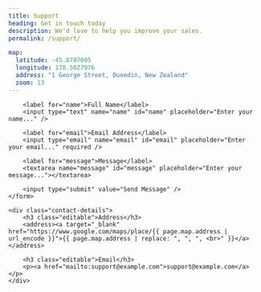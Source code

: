 ```yaml
---
title: Support
heading: Get in touch today
description: We'd love to help you improve your sales.
permalink: /support/

map:
  latitude: -45.8787605
  longitude: 170.5027976
  address: "1 George Street, Dunedin, New Zealand"
  zoom: 13
---
```

<div class="map" id="map"></div>


<div class="contact-box">
	<form action="{{ site.baseurl }}/contact-success/" method="post" class="contact-form">
		<input type="hidden" name="_to" value="support@example.com" />
		<input type="text" name="_gotcha" style="display: none;">

		<label for="name">Full Name</label>
		<input type="text" name="name" id="name" placeholder="Enter your name..." />

		<label for="email">Email Address</label>
		<input type="email" name="email" id="email" placeholder="Enter your email..." required />

		<label for="message">Message</label>
		<textarea name="message" id="message" placeholder="Enter your message..."></textarea>

		<input type="submit" value="Send Message" />
	</form>

	<div class="contact-details">
		<h3 class="editable">Address</h3>
		<address><a target="_blank" href="https://www.google.com/maps/place/{{ page.map.address | url_encode }}">{{ page.map.address | replace: ", ", ", <br>" }}</a></address>

		<h3 class="editable">Email</h3>
		<p><a href="mailto:support@example.com">support@example.com</a></p>
	</div>
</div>

<script type="text/javascript">
	window.mapData = {{ page.map | jsonify }};

	function initMap() {
		var myOptions = {
			scrollwheel: false,
			draggable: false,
			panControl: false,
			disableDefaultUI: true,
			styles: [{
				"featureType": "all",
				"elementType": "labels.text.fill",
				"stylers": [{
					"saturation": 36
				}, {
					"color": "#000000"
				}, {
					"lightness": 40
				}]
			}, {
				"featureType": "all",
				"elementType": "labels.text.stroke",
				"stylers": [{
					"visibility": "on"
				}, {
					"color": "#000000"
				}, {
					"lightness": 16
				}]
			}, {
				"featureType": "all",
				"elementType": "labels.icon",
				"stylers": [{
					"visibility": "off"
				}]
			}, {
				"featureType": "administrative",
				"elementType": "geometry.fill",
				"stylers": [{
					"color": "#000000"
				}, {
					"lightness": 20
				}]
			}, {
				"featureType": "administrative",
				"elementType": "geometry.stroke",
				"stylers": [{
					"color": "#000000"
				}, {
					"lightness": 17
				}, {
					"weight": 1.2
				}]
			}, {
				"featureType": "landscape",
				"elementType": "geometry",
				"stylers": [{
					"color": "#000000"
				}, {
					"lightness": 20
				}]
			}, {
				"featureType": "poi",
				"elementType": "geometry",
				"stylers": [{
					"color": "#000000"
				}, {
					"lightness": 21
				}]
			}, {
				"featureType": "road.highway",
				"elementType": "geometry.fill",
				"stylers": [{
					"color": "#000000"
				}, {
					"lightness": 17
				}]
			}, {
				"featureType": "road.highway",
				"elementType": "geometry.stroke",
				"stylers": [{
					"color": "#000000"
				}, {
					"lightness": 29
				}, {
					"weight": 0.2
				}]
			}, {
				"featureType": "road.arterial",
				"elementType": "geometry",
				"stylers": [{
					"color": "#000000"
				}, {
					"lightness": 18
				}]
			}, {
				"featureType": "road.local",
				"elementType": "geometry",
				"stylers": [{
					"color": "#000000"
				}, {
					"lightness": 16
				}]
			}, {
				"featureType": "transit",
				"elementType": "geometry",
				"stylers": [{
					"color": "#000000"
				}, {
					"lightness": 19
				}]
			}, {
				"featureType": "water",
				"elementType": "geometry",
				"stylers": [{
					"color": "#000000"
				}, {
					"lightness": 17
				}]
			}],
			zoom: window.mapData.zoom,
			maxZoom: window.mapData.zoom,
			minZoom: window.mapData.zoom,
			center: new google.maps.LatLng(window.mapData.latitude, window.mapData.longitude),
			mapTypeId: google.maps.MapTypeId.ROADMAP
		};
		map = new google.maps.Map(document.getElementById("map"), myOptions);
		marker = new google.maps.Marker({
			map: map,
			position: new google.maps.LatLng(window.mapData.latitude, window.mapData.longitude)
		});

		google.maps.event.addDomListener(window, "resize", function () {
			map.setCenter(myOptions.center);
		});
	}
</script>
<script async defer src="https://maps.googleapis.com/maps/api/js?key={{ site.google_maps_javascript_api_key }}&amp;callback=initMap"></script>
